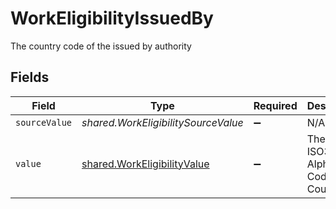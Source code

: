 # WorkEligibilityIssuedBy

The country code of the issued by authority


## Fields

| Field                                                                             | Type                                                                              | Required                                                                          | Description                                                                       | Example                                                                           |
| --------------------------------------------------------------------------------- | --------------------------------------------------------------------------------- | --------------------------------------------------------------------------------- | --------------------------------------------------------------------------------- | --------------------------------------------------------------------------------- |
| `sourceValue`                                                                     | *shared.WorkEligibilitySourceValue*                                               | :heavy_minus_sign:                                                                | N/A                                                                               |                                                                                   |
| `value`                                                                           | [shared.WorkEligibilityValue](../../../sdk/models/shared/workeligibilityvalue.md) | :heavy_minus_sign:                                                                | The ISO3166-1 Alpha2 Code of the Country                                          | US                                                                                |